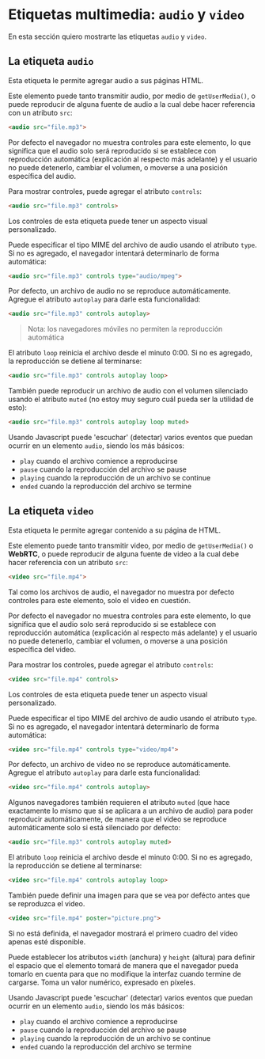 # Etiquetas multimedia: `audio` y `video`

En esta sección quiero mostrarte las etiquetas `audio` y `video`.

## La etiqueta `audio`

Esta etiqueta le permite agregar audio a sus páginas HTML.

Este elemento puede tanto transmitir audio, por medio de `getUserMedia()`, o puede reproducir de alguna fuente de audio a la cual debe hacer referencia con un atributo `src`:

```html
<audio src="file.mp3">
```

Por defecto el navegador no muestra controles para este elemento, lo que significa que el audio solo será reproducido si se establece con reproducción automática (explicación al respecto más adelante) y el usuario no puede detenerlo, cambiar el volumen, o moverse a una posición específica del audio.

Para mostrar controles, puede agregar el atributo `controls`:

```html
<audio src="file.mp3" controls>
```

Los controles de esta etiqueta puede tener un aspecto visual personalizado.

Puede especificar el tipo MIME del archivo de audio usando el atributo `type`. Si no es agregado, el navegador intentará determinarlo de forma automática:

```html
<audio src="file.mp3" controls type="audio/mpeg">
```

Por defecto, un archivo de audio no se reproduce automáticamente. Agregue el atributo `autoplay` para darle esta funcionalidad:

```html
<audio src="file.mp3" controls autoplay>
```

> Nota: los navegadores móviles no permiten la reproducción automática

El atributo `loop` reinicia el archivo desde el minuto 0:00. Si no es agregado, la reproducción se detiene al terminarse:

```html
<audio src="file.mp3" controls autoplay loop>
```

También puede reproducir un archivo de audio con el volumen silenciado usando el atributo `muted` (no estoy muy seguro cuál pueda ser la utilidad de esto):

```html
<audio src="file.mp3" controls autoplay loop muted>
```

Usando Javascript puede 'escuchar' (detectar) varios eventos que puedan ocurrir en un elemento `audio`, siendo los más básicos:

- `play` cuando el archivo comience a reproducirse
- `pause` cuando la reproducción del archivo se pause
- `playing` cuando la reproducción de un archivo se continue
- `ended`	cuando la reproducción del archivo se termine

## La etiqueta `video`

Esta etiqueta le permite agregar contenido a su página de HTML.

Este elemento puede tanto transmitir video, por medio de `getUserMedia()` o **WebRTC**,  o puede reproducir de alguna fuente de video a la cual debe hacer referencia con un atributo `src`:

```html
<video src="file.mp4">
```

Tal como los archivos de audio, el navegador no muestra por defecto controles para este elemento, solo el video en cuestión.

Por defecto el navegador no muestra controles para este elemento, lo que significa que el audio solo será reproducido si se establece con reproducción automática (explicación al respecto más adelante) y el usuario no puede detenerlo, cambiar el volumen, o moverse a una posición específica del video.

Para mostrar los controles, puede agregar el atributo `controls`:

```html
<video src="file.mp4" controls>
```

Los controles de esta etiqueta puede tener un aspecto visual personalizado.

Puede especificar el tipo MIME del archivo de audio usando el atributo `type`. Si no es agregado, el navegador intentará determinarlo de forma automática:

```html
<video src="file.mp4" controls type="video/mp4">
```

Por defecto, un archivo de video no se reproduce automáticamente. Agregue el atributo `autoplay` para darle esta funcionalidad:

```html
<video src="file.mp4" controls autoplay>
```

Algunos navegadores también requieren el atributo `muted` (que hace exactamente lo mismo que si se aplicara a un archivo de audio) para poder reproducir automáticamente, de manera que el video se reproduce automáticamente solo si está silenciado por defecto:

```html
<audio src="file.mp3" controls autoplay muted>
```

El atributo `loop` reinicia el archivo desde el minuto 0:00. Si no es agregado, la reproducción se detiene al terminarse:

```html
<video src="file.mp4" controls autoplay loop>
```

También puede definir una imagen para que se vea por defécto antes que se reproduzca el video.

```html
<video src="file.mp4" poster="picture.png">
```

Si no está definida, el navegador mostrará el primero cuadro del vídeo apenas esté disponible.

Puede establecer los atributos `width` (anchura) y `height` (altura) para definir el espacio que el elemento tomará de manera que el navegador pueda tomarlo en cuenta para que no modifique la interfaz cuando termine de cargarse.
Toma un valor numérico, expresado en píxeles.

Usando Javascript puede 'escuchar' (detectar) varios eventos que puedan ocurrir en un elemento `audio`, siendo los más básicos:

- `play` cuando el archivo comience a reproducirse
- `pause` cuando la reproducción del archivo se pause
- `playing` cuando la reproducción de un archivo se continue
- `ended`	cuando la reproducción del archivo se termine
